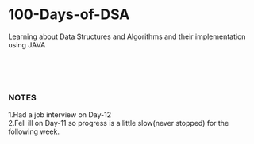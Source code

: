 # 100-Days-of-DSA
Learning about Data Structures and Algorithms and their implementation using JAVA 


<br>
<br>
<br>


### NOTES
1.Had a job interview on Day-12\
2.Fell ill on Day-11 so progress is a little slow(never stopped) for the following week.
